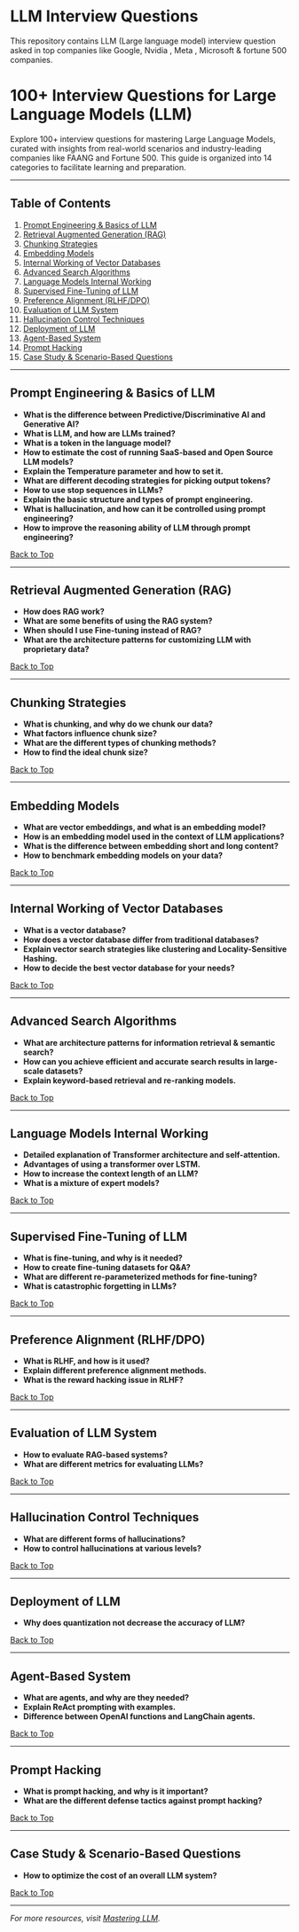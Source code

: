 # LLM Interview Questions
This repository contains LLM (Large language model) interview question asked in top companies like Google, Nvidia , Meta , Microsoft &amp; fortune 500 companies.

# 100+ Interview Questions for Large Language Models (LLM)

Explore 100+ interview questions for mastering Large Language Models, curated with insights from real-world scenarios and industry-leading companies like FAANG and Fortune 500. This guide is organized into 14 categories to facilitate learning and preparation.

---

## Table of Contents

1. [Prompt Engineering & Basics of LLM](#prompt-engineering--basics-of-llm)
2. [Retrieval Augmented Generation (RAG)](#retrieval-augmented-generation-rag)
3. [Chunking Strategies](#chunking-strategies)
4. [Embedding Models](#embedding-models)
5. [Internal Working of Vector Databases](#internal-working-of-vector-databases)
6. [Advanced Search Algorithms](#advanced-search-algorithms)
7. [Language Models Internal Working](#language-models-internal-working)
8. [Supervised Fine-Tuning of LLM](#supervised-fine-tuning-of-llm)
9. [Preference Alignment (RLHF/DPO)](#preference-alignment-rlhfdpo)
10. [Evaluation of LLM System](#evaluation-of-llm-system)
11. [Hallucination Control Techniques](#hallucination-control-techniques)
12. [Deployment of LLM](#deployment-of-llm)
13. [Agent-Based System](#agent-based-system)
14. [Prompt Hacking](#prompt-hacking)
15. [Case Study & Scenario-Based Questions](#case-study--scenario-based-questions)

---

## Prompt Engineering & Basics of LLM

- **What is the difference between Predictive/Discriminative AI and Generative AI?**
- **What is LLM, and how are LLMs trained?**
- **What is a token in the language model?**
- **How to estimate the cost of running SaaS-based and Open Source LLM models?**
- **Explain the Temperature parameter and how to set it.**
- **What are different decoding strategies for picking output tokens?**
- **How to use stop sequences in LLMs?**
- **Explain the basic structure and types of prompt engineering.**
- **What is hallucination, and how can it be controlled using prompt engineering?**
- **How to improve the reasoning ability of LLM through prompt engineering?**

[Back to Top](#table-of-contents)

---

## Retrieval Augmented Generation (RAG)

- **How does RAG work?**
- **What are some benefits of using the RAG system?**
- **When should I use Fine-tuning instead of RAG?**
- **What are the architecture patterns for customizing LLM with proprietary data?**

[Back to Top](#table-of-contents)

---

## Chunking Strategies

- **What is chunking, and why do we chunk our data?**
- **What factors influence chunk size?**
- **What are the different types of chunking methods?**
- **How to find the ideal chunk size?**

[Back to Top](#table-of-contents)

---

## Embedding Models

- **What are vector embeddings, and what is an embedding model?**
- **How is an embedding model used in the context of LLM applications?**
- **What is the difference between embedding short and long content?**
- **How to benchmark embedding models on your data?**

[Back to Top](#table-of-contents)

---

## Internal Working of Vector Databases

- **What is a vector database?**
- **How does a vector database differ from traditional databases?**
- **Explain vector search strategies like clustering and Locality-Sensitive Hashing.**
- **How to decide the best vector database for your needs?**

[Back to Top](#table-of-contents)

---

## Advanced Search Algorithms

- **What are architecture patterns for information retrieval & semantic search?**
- **How can you achieve efficient and accurate search results in large-scale datasets?**
- **Explain keyword-based retrieval and re-ranking models.**

[Back to Top](#table-of-contents)

---

## Language Models Internal Working

- **Detailed explanation of Transformer architecture and self-attention.**
- **Advantages of using a transformer over LSTM.**
- **How to increase the context length of an LLM?**
- **What is a mixture of expert models?**

[Back to Top](#table-of-contents)

---

## Supervised Fine-Tuning of LLM

- **What is fine-tuning, and why is it needed?**
- **How to create fine-tuning datasets for Q&A?**
- **What are different re-parameterized methods for fine-tuning?**
- **What is catastrophic forgetting in LLMs?**

[Back to Top](#table-of-contents)

---

## Preference Alignment (RLHF/DPO)

- **What is RLHF, and how is it used?**
- **Explain different preference alignment methods.**
- **What is the reward hacking issue in RLHF?**

[Back to Top](#table-of-contents)

---

## Evaluation of LLM System

- **How to evaluate RAG-based systems?**
- **What are different metrics for evaluating LLMs?**

[Back to Top](#table-of-contents)

---

## Hallucination Control Techniques

- **What are different forms of hallucinations?**
- **How to control hallucinations at various levels?**

[Back to Top](#table-of-contents)

---

## Deployment of LLM

- **Why does quantization not decrease the accuracy of LLM?**

[Back to Top](#table-of-contents)

---

## Agent-Based System

- **What are agents, and why are they needed?**
- **Explain ReAct prompting with examples.**
- **Difference between OpenAI functions and LangChain agents.**

[Back to Top](#table-of-contents)

---

## Prompt Hacking

- **What is prompt hacking, and why is it important?**
- **What are the different defense tactics against prompt hacking?**

[Back to Top](#table-of-contents)

---

## Case Study & Scenario-Based Questions

- **How to optimize the cost of an overall LLM system?**

[Back to Top](#table-of-contents)

---

*For more resources, visit [Mastering LLM](https://www.masteringllm.com).*

